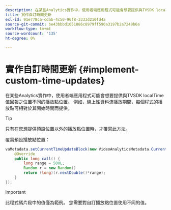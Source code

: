 ```yaml
---
description: 在某些Analytics實作中，使用者端應用程式可能會想要提供與TVSDK localTime值回報之位置不同的播放點位置。 例如，線上性資料流播放期間，每個程式的播放點可相對於其開始時間而提供。
title: 實作自訂時間更新
exl-id: 91e778ca-cdab-4c50-96f8-3333d210fd4a
source-git-commit: be43bbbd1051886c8979ff590a3197b2a7249b6a
workflow-type: tm+mt
source-wordcount: '135'
ht-degree: 0%

---
```


# 實作自訂時間更新 {#implement-custom-time-updates}

在某些Analytics實作中，使用者端應用程式可能會想要提供與TVSDK localTime值回報之位置不同的播放點位置。 例如，線上性資料流播放期間，每個程式的播放點可相對於其開始時間而提供。

>[!TIP]
>
>只有在您想提供預設位置以外的播放點位置時，才覆寫此方法。

覆寫預設播放點位置：

```java
vaMetadata.setCurrentTimeUpdateBlock(new VideoAnalyticsMetadata.CurrentTimeUpdateBlock() { 
    @Override 
    public long call() { 
        long range = 500L; 
        Random r = new Random() 
        return (long)(r.nextDouble()*range); 
    } 
});
```

>[!IMPORTANT]
>
>此程式碼片段中的值僅為範例。 您需要對自訂播放點位置使用不同的值。
